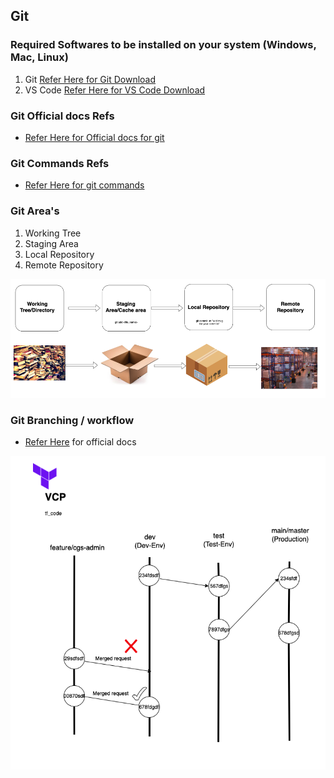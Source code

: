 Git
---

### Required  Softwares to be installed on your system (Windows, Mac, Linux)

1. Git [Refer Here for Git Download](https://www.git-scm.com/downloads)
2. VS Code [Refer Here for VS Code Download](https://code.visualstudio.com/download)

### Git Official docs Refs

* [Refer Here for Official docs for git](https://www.atlassian.com/git/tutorials/what-is-version-control)

### Git Commands Refs

* [Refer Here for git commands](https://www.atlassian.com/git/tutorials/setting-up-a-repository)

### Git Area's 

1. Working Tree 
2. Staging Area 
3. Local Repository 
4. Remote Repository 

![Preview](../images/git01.png)

### Git Branching / workflow

* [Refer Here](https://www.atlassian.com/git/tutorials/comparing-workflows/gitflow-workflow) for official docs 

![Preview](../images/git02.png)



